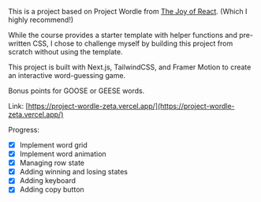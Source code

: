 This is a project based on Project Wordle from [The Joy of React](https://www.joyofreact.com/). (Which I highly recommend!)

While the course provides a starter template with helper functions and pre-written CSS, I chose to challenge myself by building this project from scratch without using the template.

This project is built with Next.js, TailwindCSS, and Framer Motion to create an interactive word-guessing game.

Bonus points for GOOSE or GEESE words.

Link: [https://project-wordle-zeta.vercel.app/](https://project-wordle-zeta.vercel.app/)

Progress:

- [x] Implement word grid
- [x] Implement word animation
- [x] Managing row state
- [x] Adding winning and losing states
- [x] Adding keyboard
- [x] Adding copy button
